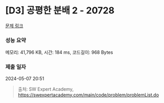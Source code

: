 # [D3] 공평한 분배 2 - 20728 

[문제 링크](https://swexpertacademy.com/main/code/problem/problemDetail.do?contestProbId=AY6cg0MKeVkDFAXt) 

### 성능 요약

메모리: 41,796 KB, 시간: 184 ms, 코드길이: 968 Bytes

### 제출 일자

2024-05-07 20:51



> 출처: SW Expert Academy, https://swexpertacademy.com/main/code/problem/problemList.do